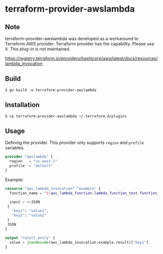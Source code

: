 # terraform-provider-awslambda

## Note

terraform-provider-awslambda was developed as a workaround to Terraform AWS provider. Terraform provider has the capability. Please use it. This plug-in is not maintained.

https://registry.terraform.io/providers/hashicorp/aws/latest/docs/resources/lambda_invocation

## Build

```console
$ go build -o terraform-provider-awslambda 
```

## Installation

```console
$ cp terraform-provider-awslambda ~/.terraform.d/plugins
```

## Usage

Defining the provider. This provider only supports `region` and `profile` variables.

```terraform
provider "awslambda" {
  region   = "us-west-1"
  profile  = "default"
}
```

Example:

```terraform
resource "aws_lambda_invocation" "example" {
  function_name = "${aws_lambda_function.lambda_function_test.function_name}"

  input = <<JSON
 {
   "key1": "value1",
   "key2": "value2"
 }
 JSON
}

output "result_entry" {
  value = jsondecode(aws_lambda_invocation.example.result)["key1"]
}
```

